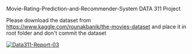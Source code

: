 Movie-Rating-Prediction-and-Recommender-System
DATA 311 Project

Please download the dataset from https://www.kaggle.com/rounakbanik/the-movies-dataset and place it in root folder and don't commit the dataset

<a href="https://ibb.co/L9YBMCS"><img src="https://i.ibb.co/3S4Vw01/Data311-Report-03.png" alt="Data311-Report-03" border="0"></a>
